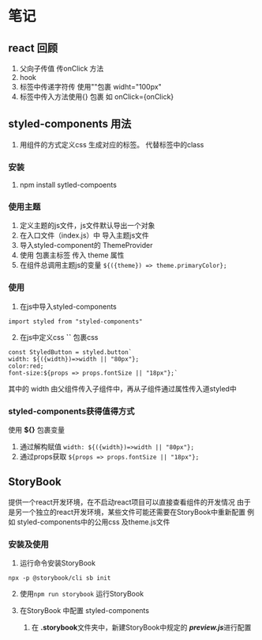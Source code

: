 # 笔记
## react 回顾
1. 父向子传值 传onClick 方法
2. hook
3. 标签中传递字符传 使用""包裹 widht="100px"
4. 标签中传入方法使用{} 包裹 如 onClick={onClick}

## styled-components 用法
1. 用组件的方式定义css 生成对应的标签。
代替标签中的class

### 安装 
1. npm install sytled-compoents 
### 使用主题
1. 定义主题的js文件，js文件默认导出一个对象
2. 在入口文件（index.js）中 导入主题js文件
3. 导入styled-component的 ThemeProvider 
4. 使用 <ThemeProvider  theme={theme}> 包裹主标签 传入 theme 属性
5. 在组件总调用主题js的变量
`
${({theme}) => theme.primaryColor};
`

### 使用
1. 在js中导入styled-components
```
import styled from "styled-components"
```
2. 在js中定义css **``** 包裹css
```
const StyledButton = styled.button`
width: ${({width})=>width || "80px"};
color:red;
font-size:${props => props.fontSize || "18px"};`
```
其中的 width 由父组件传入子组件中，再从子组件通过属性传入道styled中

### styled-components获得值得方式
使用 **${}** 包裹变量
1. 通过解构赋值
`
width: ${({width})=>width || "80px"};
`
2. 通过props获取
`
${props => props.fontSize || "18px"};
`

## StoryBook
提供一个react开发环境，在不启动react项目可以直接查看组件的开发情况
由于是另一个独立的react开发环境，某些文件可能还需要在StoryBook中重新配置
例如 styled-components中的公用css 及theme.js文件
### 安装及使用
1. 运行命令安装StoryBook
```
npx -p @storybook/cli sb init
```

2. 使用` npm run storybook ` 运行StoryBook

3. 在StoryBook 中配置 styled-components 
   1. 在 **.storybook**文件夹中，新建StoryBook中规定的 ***preview.js***进行配置